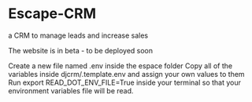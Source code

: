 # Escape-CRM
a CRM to manage leads and increase sales

The website is in beta - to be deployed soon



Create a new file named .env inside the espace folder
Copy all of the variables inside djcrm/.template.env and assign your own values to them
Run export READ_DOT_ENV_FILE=True inside your terminal so that your environment variables file will be read.
